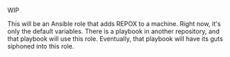 WIP

This will be an Ansible role that adds REPOX to a machine.
Right now, it's only the default variables.
There is a playbook in another repository, and that playbook will use this role.  Eventually, that playbook will have its guts siphoned into this role.
